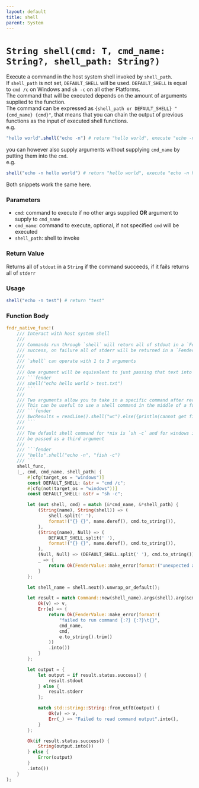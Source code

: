 ```yaml
---
layout: default
title: shell
parent: System
---
```


# `String shell(cmd: T, cmd_name: String?, shell_path: String?)`
Execute a command in the host system shell invoked by `shell_path`.  
If `shell_path` is not set, `DEFAULT_SHELL` will be used. `DEFAULT_SHELL` is equal to `cmd /c` on Windows and `sh -c` on all other Platforms.  
The command that will be executed depends on the amount of arguments supplied to the function.  
The command can be expressed as `{shell_path or DEFAULT_SHELL} "{cmd_name} {cmd}"`, that means that you can chain the output of previous functions as the input of executed shell functions.  
e.g.
```r
"hello world".shell("echo -n") # return "hello world", execute "echo -n hello world"
```
you can however also supply arguments without supplying `cmd_name` by putting them into the `cmd`.  
e.g.
```r
shell("echo -n hello world") # return "hello world", execute "echo -n hello world"
```
Both snippets work the same here.

### Parameters
- `cmd`: command to execute if no other args supplied **OR** argument to supply to `cmd_name`
- `cmd_name`: command to execute, optional, if not specified `cmd` will be executed
- `shell_path`: shell to invoke 

### Return Value
Returns all of `stdout` in a `String` if the command succeeds, if it fails returns all of `stderr`

### Usage
```r
shell("echo -n test") # return "test"
```

### Function Body
```rust
fndr_native_func!(
    /// Interact with host system shell
    ///
    /// Commands run through `shell` will return all of stdout in a `FenderValue::String` on
    /// success, on failure all of stderr will be returned in a `FenderValue::Error`
    ///
    /// `shell` can operate with 1 to 3 arguments
    ///
    /// One argument will be equivalent to just passing that text into your shell
    /// ```fender
    /// shell("echo hello world > test.txt")
    /// ```
    ///
    /// Two arguments allow you to take in a specific command after receiving arguments that will be passed to the command.
    /// This can be useful to use a shell command in the middle of a function chain
    /// ```fender
    /// $wcResults = readLine().shell("wc").else({println(cannot get file); "0"})
    /// ```
    ///
    /// The default shell command for *nix is `sh -c` and for windows is `batch -c`, if you wish to use a different shell that can
    /// be passed as a third argument
    ///
    /// ```fender
    /// "hello".shell("echo -n", "fish -c")
    /// ```
    shell_func,
    |_, cmd, cmd_name, shell_path| {
        #[cfg(target_os = "windows")]
        const DEFAULT_SHELL: &str = "cmd /c";
        #[cfg(not(target_os = "windows"))]
        const DEFAULT_SHELL: &str = "sh -c";

        let (mut shell, cmd) = match (&*cmd_name, &*shell_path) {
            (String(name), String(shell)) => (
                shell.split(' '),
                format!("{} {}", name.deref(), cmd.to_string()),
            ),
            (String(name), Null) => (
                DEFAULT_SHELL.split(' '),
                format!("{} {}", name.deref(), cmd.to_string()),
            ),
            (Null, Null) => (DEFAULT_SHELL.split(' '), cmd.to_string()),
            _ => {
                return Ok(FenderValue::make_error(format!("unexpected arg types for shell command, expected `(Any, String?, String?)` found `({:?}, {:?}, {:?})", cmd.get_type_id(), cmd_name.get_type_id(), shell_path.get_type_id())).into());
            }
        };

        let shell_name = shell.next().unwrap_or_default();

        let result = match Command::new(shell_name).args(shell).arg(&cmd).output() {
            Ok(v) => v,
            Err(e) => {
                return Ok(FenderValue::make_error(format!(
                    "failed to run command {:?} {:?}\t{}",
                    cmd_name,
                    cmd,
                    e.to_string().trim()
                ))
                .into())
            }
        };

        let output = {
            let output = if result.status.success() {
                result.stdout
            } else {
                result.stderr
            };

            match std::string::String::from_utf8(output) {
                Ok(v) => v,
                Err(_) => "Failed to read command output".into(),
            }
        };

        Ok(if result.status.success() {
            String(output.into())
        } else {
            Error(output)
        }
        .into())
    }
);
```
